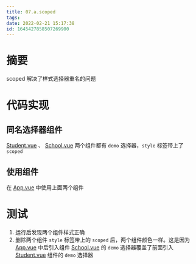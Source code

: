 ```yaml
---
title: 07.a.scoped
tags: 
date: 2022-02-21 15:17:38
id: 1645427858507269900
---
```

# 摘要

scoped 解决了样式选择器重名的问题

# 代码实现

## 同名选择器组件

 [Student.vue](src\components\Student.vue) 、 [School.vue](src\components\School.vue) 两个组件都有 `demo` 选择器，`style` 标签带上了 `scoped` 

## 使用组件

在 [App.vue](src\App.vue) 中使用上面两个组件

# 测试

1. 运行后发现两个组件样式正确
2. 删除两个组件 `style` 标签带上的 `scoped` 后，两个组件颜色一样。这是因为 [App.vue](src\App.vue) 中后引入组件 [School.vue](src\components\School.vue) 的 `demo` 选择器覆盖了前面引入 [Student.vue](src\components\Student.vue) 组件的 `demo` 选择器





